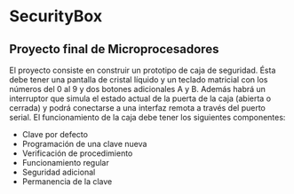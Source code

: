 # SecurityBox

## Proyecto final de Microprocesadores

El proyecto consiste en construir un prototipo de caja de seguridad. Ésta debe tener una pantalla de cristal líquido y un teclado matricial con los números del 0 al 9 y dos botones adicionales A y B. Además habrá un interruptor que simula el estado actual de la puerta de la caja (abierta o cerrada) y podrá conectarse a una interfaz remota a través del puerto serial. El funcionamiento de la caja debe tener los siguientes componentes:

* Clave por defecto
* Programación de una clave nueva
* Verificación de procedimiento
* Funcionamiento regular
* Seguridad adicional
* Permanencia de la clave
